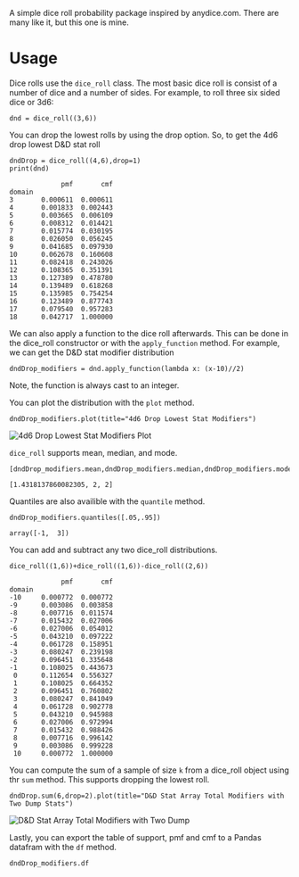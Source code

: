 A simple dice roll probability package inspired by anydice.com. There are many like it, but this one is mine.

# Usage

Dice rolls use the `dice_roll` class. The most basic dice roll is consist of a number of dice and a number of sides. For example, to roll three six sided dice or 3d6:

```
dnd = dice_roll((3,6))
```

You can drop the lowest rolls by using the drop option. So, to get the 4d6 drop lowest D&D stat roll

```
dndDrop = dice_roll((4,6),drop=1)
print(dnd)
```

```
             pmf       cmf
domain                    
3       0.000611  0.000611
4       0.001833  0.002443
5       0.003665  0.006109
6       0.008312  0.014421
7       0.015774  0.030195
8       0.026050  0.056245
9       0.041685  0.097930
10      0.062678  0.160608
11      0.082418  0.243026
12      0.108365  0.351391
13      0.127389  0.478780
14      0.139489  0.618268
15      0.135985  0.754254
16      0.123489  0.877743
17      0.079540  0.957283
18      0.042717  1.000000
```

We can also apply a function to the dice roll afterwards. This can be done in the dice_roll constructor or with the `apply_function` method. For example, we can get the D&D stat modifier distribution

```
dndDrop_modifiers = dnd.apply_function(lambda x: (x-10)//2)
```
Note, the function is always cast to an integer.

You can plot the distribution with the `plot` method.

```
dndDrop_modifiers.plot(title="4d6 Drop Lowest Stat Modifiers")
```

![4d6 Drop Lowest Stat Modifiers Plot](dndDrop_modifiers.png)

`dice_roll` supports mean, median, and mode.

```
[dndDrop_modifiers.mean,dndDrop_modifiers.median,dndDrop_modifiers.mode]
```

```
[1.4318137860082305, 2, 2]
```

Quantiles are also availible with the `quantile` method.

```
dndDrop_modifiers.quantiles([.05,.95])
```

```
array([-1,  3])
```

You can add and subtract any two dice_roll distributions.

```
dice_roll((1,6))+dice_roll((1,6))-dice_roll((2,6))
```

```
             pmf       cmf
domain                    
-10     0.000772  0.000772
-9      0.003086  0.003858
-8      0.007716  0.011574
-7      0.015432  0.027006
-6      0.027006  0.054012
-5      0.043210  0.097222
-4      0.061728  0.158951
-3      0.080247  0.239198
-2      0.096451  0.335648
-1      0.108025  0.443673
 0      0.112654  0.556327
 1      0.108025  0.664352
 2      0.096451  0.760802
 3      0.080247  0.841049
 4      0.061728  0.902778
 5      0.043210  0.945988
 6      0.027006  0.972994
 7      0.015432  0.988426
 8      0.007716  0.996142
 9      0.003086  0.999228
 10     0.000772  1.000000
```

You can compute the sum of a sample of size `k` from a dice_roll object using thr `sum` method. This supports dropping the lowest roll.

```
dndDrop.sum(6,drop=2).plot(title="D&D Stat Array Total Modifiers with Two Dump Stats")
```

![D&D Stat Array Total Modifiers with Two Dump](dndarray_modifiers_dumpstats.png)

Lastly, you can export the table of support, pmf and cmf to a Pandas datafram with the `df` method.

```
dndDrop_modifiers.df
```
